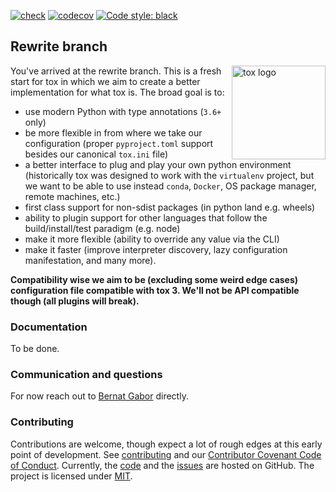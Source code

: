 [![check](https://github.com/tox-dev/tox/workflows/check/badge.svg)](https://github.com/tox-dev/tox/actions?query=workflow%3Acheck)
[![codecov](https://codecov.io/gh/tox-dev/tox/branch/rewrite/graph/badge.svg)](https://codecov.io/gh/tox-dev/tox/branch/rewrite)
[![Code style:
black](https://img.shields.io/badge/code%20style-black-000000.svg)](https://github.com/psf/black)

## Rewrite branch

<a href="https://tox.readthedocs.io">
    <img src="https://raw.githubusercontent.com/tox-dev/tox/master/docs/_static/img/tox.png"
         alt="tox logo"
         height="150px"
         align="right">
</a>

You've arrived at the rewrite branch. This is a fresh start for tox in which we aim to create a better implementation
for what tox is. The broad goal is to:

- use modern Python with type annotations (`3.6+` only)
- be more flexible in from where we take our configuration (proper `pyproject.toml` support besides our canonical
  `tox.ini` file)
- a better interface to plug and play your own python environment (historically tox was designed to work with the
  `virtualenv` project, but we want to be able to use instead `conda`, `Docker`, OS package manager, remote machines,
  etc.)
- first class support for non-sdist packages (in python land e.g. wheels)
- ability to plugin support for other languages that follow the build/install/test paradigm (e.g. node)
- make it more flexible (ability to override any value via the CLI)
- make it faster (improve interpreter discovery, lazy configuration manifestation, and many more).

**Compatibility wise we aim to be (excluding some weird edge cases) configuration file compatible with tox 3. We'll not
be API compatible though (all plugins will break).**

### Documentation

To be done.

### Communication and questions

For now reach out to [Bernat Gabor](https://github.com/gaborbernat/) directly.

### Contributing

Contributions are welcome, though expect a lot of rough edges at this early point of development. See
[contributing](https://github.com/tox-dev/tox/blob/master/CONTRIBUTING.rst) and our
[Contributor Covenant Code of Conduct](https://github.com/tox-dev/tox/blob/master/CODE_OF_CONDUCT.md). Currently, the
[code](https://github.com/tox-dev/tox) and the [issues](https://github.com/tox-dev/tox/issues) are hosted on GitHub. The
project is licensed under [MIT](https://github.com/tox-dev/tox/blob/master/LICENSE).
